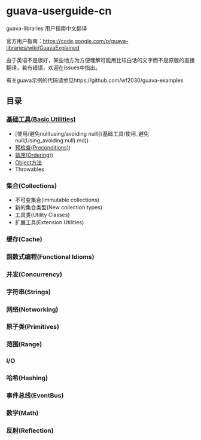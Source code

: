 guava-userguide-cn
===========================

guava-libraries 用户指南中文翻译

官方用户指南：https://code.google.com/p/guava-libraries/wiki/GuavaExplained

由于英语不是很好，某些地方为方便理解可能用比较白话的文字而不是原版的直接翻译，若有错误，欢迎在issues中指出。

有关guava示例的代码请参见https://github.com/wf2030/guava-examples

## 目录
### [基础工具(Basic Utilities)](基础工具)
- [使用/避免null(using/avoiding null)](基础工具/使用_避免null(Using_avoiding null).md))
- [预检查(Preconditions)](基础工具/预检查(Preconditions).md))
- [排序(Ordering)](基础工具/排序(Ordering).md))
- [Object方法](基础工具/Object方法(Object_methods).md)
- Throwables

### 集合(Collections)
- 不可变集合(Immutable collections)
- 新的集合类型(New collection types)
- 工具类(Utility Classes)
- 扩展工具(Extension Utilities)

### 缓存(Cache)


### 函数式编程(Functional Idioms)


### 并发(Concurrency)


### 字符串(Strings)


### 网络(Networking)


### 原子类(Primitives)


### 范围(Range)


### I/O


### 哈希(Hashing)


### 事件总线(EventBus)


### 数学(Math)


### 反射(Reflection)
